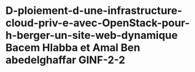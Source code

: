 # D-ploiement-d-une-infrastructure-cloud-priv-e-avec-OpenStack-pour-h-berger-un-site-web-dynamique Bacem Hlabba et Amal Ben abedelghaffar GINF-2-2

